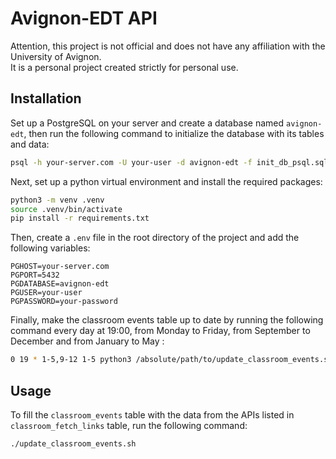 # Avignon-EDT API

Attention, this project is not official and does not have any affiliation with the University of Avignon.  
It is a personal project created strictly for personal use.

## Installation

Set up a PostgreSQL on your server and create a database named `avignon-edt`, then run the following command to initialize the database with its tables and data:

```bash
psql -h your-server.com -U your-user -d avignon-edt -f init_db_psql.sql
```

Next, set up a python virtual environment and install the required packages:

```bash
python3 -m venv .venv
source .venv/bin/activate
pip install -r requirements.txt
```

Then, create a `.env` file in the root directory of the project and add the following variables:

```env
PGHOST=your-server.com
PGPORT=5432
PGDATABASE=avignon-edt
PGUSER=your-user
PGPASSWORD=your-password
```

Finally, make the classroom events table up to date by running the following command every day at 19:00, from Monday to Friday, from September to December and from January to May :

```bash
0 19 * 1-5,9-12 1-5 python3 /absolute/path/to/update_classroom_events.sh >/absolute/path/to/logs.txt 2>&1
```

## Usage

To fill the `classroom_events` table with the data from the APIs listed in `classroom_fetch_links` table, run the following command:

```bash
./update_classroom_events.sh
```
